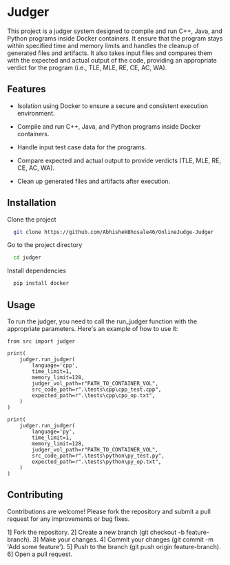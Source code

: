 # Judger

This project is a judger system designed to compile and run C++, Java, and Python programs inside Docker containers. It ensure that the program stays within specified time and memory limits and handles the cleanup of generated files and artifacts. It also takes input files and compares them with the expected and actual output of the code, providing an appropriate verdict for the program (i.e., TLE, MLE, RE, CE, AC, WA).


## Features

- Isolation using Docker to ensure a secure and consistent execution environment.

- Compile and run C++, Java, and Python programs inside Docker containers.
  
- Handle input test case data for the programs.

- Compare expected and actual output to provide verdicts (TLE, MLE, RE, CE, AC, WA).

- Clean up generated files and artifacts after execution.


## Installation

Clone the project

```bash
  git clone https://github.com/AbhishekBhosale46/OnlineJudge-Judger
```

Go to the project directory

```bash
  cd judger
```

Install dependencies

```bash
  pip install docker
```
## Usage

To run the judger, you need to call the run_judger function with the appropriate parameters. Here's an example of how to use it:

```
from src import judger

print(
    judger.run_judger(
        language='cpp',
        time_limit=1,
        memory_limit=128,
        judger_vol_path=r"PATH_TO_CONTAINER_VOL",
        src_code_path=r".\tests\cpp\cpp_test.cpp",
        expected_path=r".\tests\cpp\cpp_op.txt",
    )
)

print(
    judger.run_judger(
        language='py',
        time_limit=1,
        memory_limit=128,
        judger_vol_path=r"PATH_TO_CONTAINER_VOL",
        src_code_path=r".\tests\python\py_test.py",
        expected_path=r".\tests\python\py_op.txt",
    )
)
```




## Contributing

Contributions are welcome! Please fork the repository and submit a pull request for any improvements or bug fixes.

1] Fork the repository.
2] Create a new branch (git checkout -b feature-branch).
3] Make your changes.
4] Commit your changes (git commit -m 'Add some feature').
5] Push to the branch (git push origin feature-branch).
6] Open a pull request.

